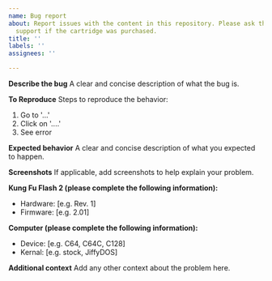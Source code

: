 ```yaml
---
name: Bug report
about: Report issues with the content in this repository. Please ask the seller for
  support if the cartridge was purchased.
title: ''
labels: ''
assignees: ''

---
```


**Describe the bug**
A clear and concise description of what the bug is.

**To Reproduce**
Steps to reproduce the behavior:
1. Go to '...'
2. Click on '....'
3. See error

**Expected behavior**
A clear and concise description of what you expected to happen.

**Screenshots**
If applicable, add screenshots to help explain your problem.

**Kung Fu Flash 2 (please complete the following information):**
 - Hardware: [e.g. Rev. 1]
 - Firmware: [e.g. 2.01]

**Computer (please complete the following information):**
 - Device: [e.g. C64, C64C, C128]
 - Kernal: [e.g. stock, JiffyDOS]

**Additional context**
Add any other context about the problem here.
